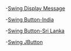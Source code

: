 -[Swing Display Message](https://github.com/grishmabhandare/java-programs-/blob/main/4_Swing/helloswing.png)

-[Swing Button-India](https://github.com/grishmabhandare/java-programs-/blob/main/4_Swing/buttonpressed1.png)

-[Swing Button-Sri Lanka](https://github.com/grishmabhandare/java-programs-/blob/main/4_Swing/buttonpressed2.png)

-[Swing JButton](https://github.com/grishmabhandare/java-programs-/blob/main/4_Swing/4c.ImageButton.png)
